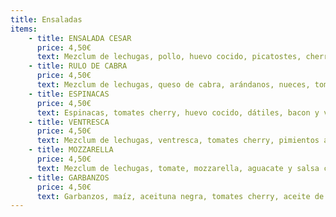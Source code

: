 ```yaml
---
title: Ensaladas
items:
    - title: ENSALADA CESAR
      price: 4,50€
      text: Mezclum de lechugas, pollo, huevo cocido, picatostes, cherry y salsa cesar casera.
    - title: RULO DE CABRA
      price: 4,50€
      text: Mezclum de lechugas, queso de cabra, arándanos, nueces, tomates cherry y vinagreta de miel.
    - title: ESPINACAS
      price: 4,50€
      text: Espinacas, tomates cherry, huevo cocido, dátiles, bacon y vinagreta de dátil.
    - title: VENTRESCA
      price: 4,50€
      text: Mezclum de lechugas, ventresca, tomates cherry, pimientos asados y cebolla roja.
    - title: MOZZARELLA
      price: 4,50€
      text: Mezclum de lechugas, tomate, mozzarella, aguacate y salsa cruda de tomate.
    - title: GARBANZOS
      price: 4,50€
      text: Garbanzos, maíz, aceituna negra, tomates cherry, aceite de albahaca y rúcula.
---
```

